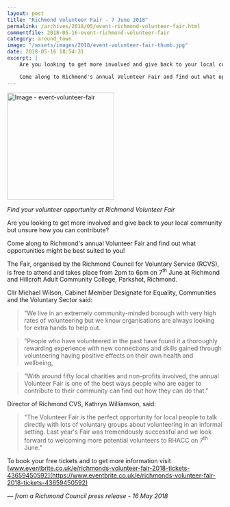 ```yaml
---
layout: post
title: "Richmond Volunteer Fair - 7 June 2018"
permalink: /archives/2018/05/event-richmond-volunteer-fair.html
commentfile: 2018-05-16-event-richmond-volunteer-fair
category: around_town
image: "/assets/images/2018/event-volunteer-fair-thumb.jpg"
date: 2018-05-16 18:54:31
excerpt: |
    Are you looking to get more involved and give back to your local community but unsure how you can contribute?

    Come along to Richmond's annual Volunteer Fair and find out what opportunities might be best suited to you!  
---
```

<a href="/assets/images/2018/event-volunteer-fair.jpg" title="Click for a larger image"><img src="/assets/images/2018/event-volunteer-fair-thumb.jpg" width="250" alt="Image - event-volunteer-fair"  class="photo right"/></a>

_Find your volunteer opportunity at Richmond Volunteer Fair_

Are you looking to get more involved and give back to your local community but unsure how you can contribute?

Come along to Richmond's annual Volunteer Fair and find out what opportunities might be best suited to you!

The Fair, organised by the Richmond Council for Voluntary Service (RCVS), is free to attend and takes place from 2pm to 6pm on 7<sup>th</sup> June at Richmond and Hillcroft Adult Community College, Parkshot, Richmond.

Cllr Michael Wilson, Cabinet Member Designate for Equality, Communities and the Voluntary Sector said:

> "We live in an extremely community-minded borough with very high rates of volunteering but we know organisations are always looking for extra hands to help out.

> "People who have volunteered in the past have found it a thoroughly rewarding experience with new connections and skills gained through volunteering having positive effects on their own health and wellbeing,

> "With around fifty local charities and non-profits involved, the annual Volunteer Fair is one of the best ways people who are eager to contribute to their community can find out how they can do that."


Director of Richmond CVS, Kathryn Williamson, said:

> "The Volunteer Fair is the perfect opportunity for local people to talk directly with lots of voluntary groups about volunteering in an informal setting.  Last year's Fair was tremendously successful and we look forward to welcoming more potential volunteers to RHACC on 7<sup>th</sup> June."


To book your free tickets and to get more information visit [www.eventbrite.co.uk/e/richmonds-volunteer-fair-2018-tickets-43659450592](https://www.eventbrite.co.uk/e/richmonds-volunteer-fair-2018-tickets-43659450592)

<cite>&mdash; from a Richmond Council press release - 16 May 2018</cite>
